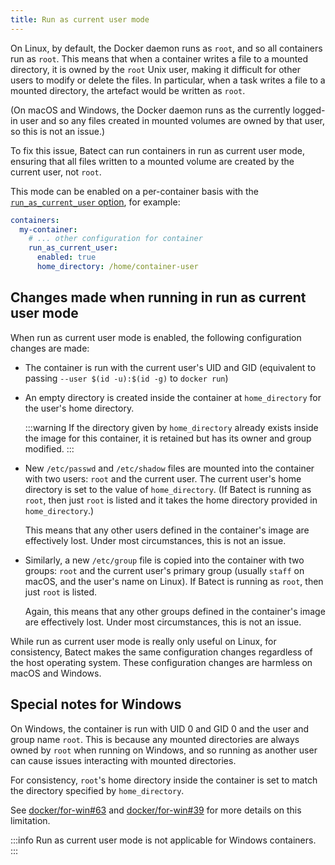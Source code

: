```yaml
---
title: Run as current user mode
---
```


<!--

If you're modifying this page, don't forget to update the corresponding page in the how-to directory as well.

-->

On Linux, by default, the Docker daemon runs as `root`, and so all containers run as `root`. This means that when a container writes a file to a mounted directory,
it is owned by the `root` Unix user, making it difficult for other users to modify or delete the files. In particular, when a task writes a file to a mounted directory,
the artefact would be written as `root`.

(On macOS and Windows, the Docker daemon runs as the currently logged-in user and so any files created in mounted volumes are owned by that user, so this is not an issue.)

To fix this issue, Batect can run containers in run as current user mode, ensuring that all files written to a
mounted volume are created by the current user, not `root`.

This mode can be enabled on a per-container basis with the [`run_as_current_user` option](../reference/config/containers.md#run_as_current_user), for example:

```yaml title="batect.yml" {4-6}
containers:
  my-container:
    # ... other configuration for container
    run_as_current_user:
      enabled: true
      home_directory: /home/container-user
```

## Changes made when running in run as current user mode

When run as current user mode is enabled, the following configuration changes are made:

- The container is run with the current user's UID and GID (equivalent to passing `--user $(id -u):$(id -g)` to `docker run`)

- An empty directory is created inside the container at `home_directory` for the user's home directory.

  :::warning
  If the directory given by `home_directory` already exists inside the image for this container, it is retained but has its owner and group modified.
  :::

- New `/etc/passwd` and `/etc/shadow` files are mounted into the container with two users: `root` and the current user. The current user's home directory is set to the
  value of `home_directory`. (If Batect is running as `root`, then just `root` is listed and it takes the home directory provided in `home_directory`.)

  This means that any other users defined in the container's image are effectively lost. Under most circumstances, this is not an issue.

- Similarly, a new `/etc/group` file is copied into the container with two groups: `root` and the current user's primary group (usually `staff` on
  macOS, and the user's name on Linux). If Batect is running as `root`, then just `root` is listed.

  Again, this means that any other groups defined in the container's image are effectively lost. Under most circumstances, this is not an issue.

While run as current user mode is really only useful on Linux, for consistency, Batect makes the same configuration changes regardless of the host operating system.
These configuration changes are harmless on macOS and Windows.

## Special notes for Windows

On Windows, the container is run with UID 0 and GID 0 and the user and group name `root`. This is because any mounted directories
are always owned by `root` when running on Windows, and so running as another user can cause issues interacting with mounted directories.

For consistency, `root`'s home directory inside the container is set to match the directory specified by `home_directory`.

See [docker/for-win#63](https://github.com/docker/for-win/issues/63) and [docker/for-win#39](https://github.com/docker/for-win/issues/39)
for more details on this limitation.

:::info
Run as current user mode is not applicable for Windows containers.
:::
